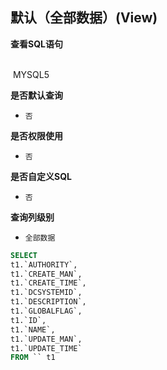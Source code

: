 ## 默认（全部数据）(View) <!-- {docsify-ignore-all} -->



<p class="panel-title"><b>查看SQL语句</b></p>
<br>

<el-row>
&nbsp;<el-tag @click="MYSQL5 = true">MYSQL5</el-tag>
</el-row>

<br>
<p class="panel-title"><b>是否默认查询</b></p>

* `否`

<p class="panel-title"><b>是否权限使用</b></p>

* `否`

<p class="panel-title"><b>是否自定义SQL</b></p>

* `否`

<p class="panel-title"><b>查询列级别</b></p>

* `全部数据`






<el-dialog v-model="MYSQL5" title="MYSQL5">

```sql
SELECT
t1.`AUTHORITY`,
t1.`CREATE_MAN`,
t1.`CREATE_TIME`,
t1.`DCSYSTEMID`,
t1.`DESCRIPTION`,
t1.`GLOBALFLAG`,
t1.`ID`,
t1.`NAME`,
t1.`UPDATE_MAN`,
t1.`UPDATE_TIME`
FROM `` t1 


```

</el-dialog>

<script>
 const { createApp } = Vue
  createApp({
    data() {
      return {
                MYSQL5 : false
        
      }
    },
    methods: {
    }
  }).use(ElementPlus).mount('#app')
</script>